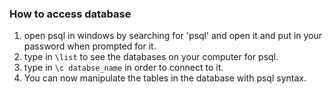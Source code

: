 ### How to access database

1. open psql in windows by searching for 'psql' and open it and put in your password when prompted for it.
2. type in `\list` to see the databases on your computer for psql.
3. type in `\c databse_name` in order to connect to it.
4. You can now manipulate the tables in the database with psql syntax.
